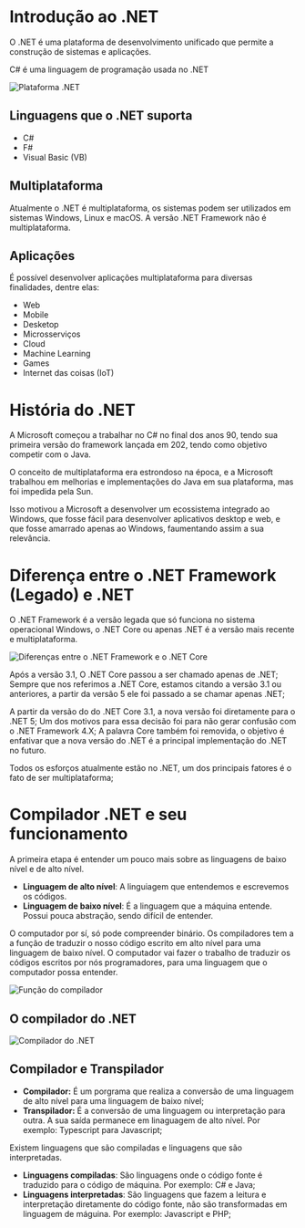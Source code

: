 # Introdução ao .NET

O .NET é uma plataforma de desenvolvimento unificado que permite a construção de sistemas e aplicações.

C# é uma linguagem de programação usada no .NET

![Plataforma .NET](https://images.ctfassets.net/23aumh6u8s0i/2bsVrNvzMOk64yfFw0ZU3O/b88d3412d42844d54011f31d69d5860f/dotnet5_platform)

## Linguagens que o .NET suporta
- C#
- F#
- Visual Basic (VB)

## Multiplataforma
Atualmente o .NET é multiplataforma, os sistemas podem ser utilizados em sistemas Windows, Linux e macOS. A versão .NET Framework não é multiplataforma.

## Aplicações
É possível desenvolver aplicações multiplataforma para diversas finalidades, dentre elas:
- Web
- Mobile
- Desketop
- Microsserviços 
- Cloud
- Machine Learning
- Games
- Internet das coisas (IoT)


# História do .NET
A Microsoft começou a trabalhar no C# no final dos anos 90, tendo sua primeira versão do framework lançada em 202, tendo como objetivo competir com o Java.

O conceito de multiplataforma era estrondoso na época, e a Microsoft trabalhou em melhorias e implementações do Java em sua plataforma, mas foi impedida pela Sun.

Isso motivou a Microsoft a desenvolver um ecossistema integrado ao Windows, que fosse fácil para desenvolver aplicativos desktop e web, e que fosse amarrado apenas ao Windows, faumentando assim a sua relevância.

# Diferença entre o .NET Framework (Legado) e .NET
O .NET Framework é a versão legada que só funciona no sistema operacional Windows, o .NET Core ou apenas .NET é a versão mais recente e multiplataforma.

![Diferenças entre o .NET Framework e o .NET Core](https://live.staticflickr.com/65535/53683017103_91d97da8df_z.jpg)

Após a versão 3.1, O .NET Core passou a ser chamado apenas de .NET; Sempre que nos referimos a .NET Core, estamos citando a versão 3.1 ou anteriores, a partir da versão 5 ele foi passado a se chamar apenas .NET;

A partir da versão do do .NET Core 3.1, a nova versão foi diretamente para o .NET 5; Um dos motivos para essa decisão foi para não gerar confusão com o .NET Framework 4.X; A palavra Core também foi removida, o objetivo é enfativar que a nova versão do .NET é a principal implementação do .NET no futuro.

Todos os esforços atualmente estão no .NET, um dos principais fatores é o fato de ser multiplataforma;

# Compilador .NET e seu funcionamento

A primeira etapa é entender um pouco mais sobre as linguagens de baixo nível e de alto nível.

- **Linguagem de alto nível**: A linguiagem que entendemos e escrevemos os códigos.
- **Linguagem de baixo nível**: É a linguagem que a máquina entende. Possui pouca abstração, sendo difícil de entender.

O computador por sí, só pode compreender binário. Os compiladores tem a a função de traduzir o nosso código escrito em alto nível para uma linguagem de baixo nível. O computador vai fazer o trabalho de traduzir os códigos escritos por nós programadores, para uma linguagem que o computador possa entender.

![Função do compilador](https://lh6.googleusercontent.com/80KkpsaGvzNzneQMQP7Uq4IOXYIgaWxUqRL2VxZFJGXEcTOeDc2B0h2eSgz1YZLSF17idTsNkcsv1tR00JFc1jtsoeoMXalSivfTF3f0wJo8AtQI4uGccaIsFFpFPmmQfVhyfF0U)

## O compilador do .NET

![Compilador do .NET](https://dotnettrickscloud.blob.core.windows.net/img/netframework/econojit.png)

## Compilador e Transpilador

- **Compilador:** É um porgrama que realiza a conversão de uma linguagem de alto nível para uma linguagem de baixo nível;
- **Transpilador:** É a conversão de uma linguagem ou interpretação para outra. A sua saída permanece em linaguagem de alto nível. Por exemplo: Typescript para Javascript;

Existem linguagens que são compiladas e linguagens que são interpretadas.

- **Linguagens compiladas**: São linguagens onde o código fonte é traduzido para o código de máquina. Por exemplo: C# e Java;
- **Linguagens interpretadas**: São linguagens que fazem a leitura e interpretação diretamente do código fonte, não são transformadas em linguagem de máguina. Por exemplo: Javascript e PHP;